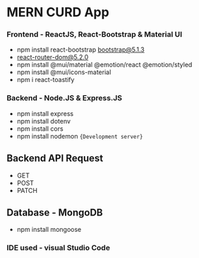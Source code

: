 # MERN CURD App
### Frontend - ReactJS, React-Bootstrap & Material UI
- npm install react-bootstrap bootstrap@5.1.3
- react-router-dom@5.2.0
- npm install @mui/material @emotion/react @emotion/styled
- npm install @mui/icons-material
- npm i react-toastify
### Backend - Node.JS & Express.JS
- npm install express 
- npm install dotenv
- npm install cors
- npm install nodemon ```{Development server}```
## Backend API Request
- GET  
- POST  
- PATCH  
## Database - MongoDB
- npm install mongoose
### IDE used - visual Studio Code